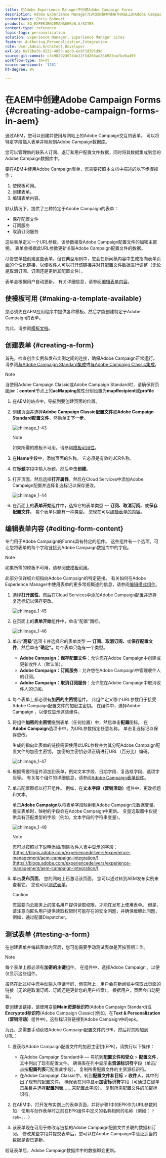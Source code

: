 ```yaml
---
title: 在Adobe Experience Manager中创建Adobe Campaign Forms
description: Adobe Experience Manager允许您创建并使用与网站上的Adobe Campaign交互的表单
contentOwner: Chris Bohnert
products: SG_EXPERIENCEMANAGER/6.5/SITES
content-type: reference
topic-tags: personalization
solution: Experience Manager, Experience Manager Sites
feature: Authoring,Personalization,Integration
role: User,Admin,Architect,Developer
exl-id: 6a72ba56-8222-4853-adc6-ee8f3d395d9d
source-git-commit: c3e9029236734e22f5d266ac26b923eafbe0a459
workflow-type: tm+mt
source-wordcount: '1281'
ht-degree: 0%

---
```


# 在AEM中创建Adobe Campaign Forms {#creating-adobe-campaign-forms-in-aem}

通过AEM，您可以创建并使用与网站上的Adobe Campaign交互的表单。 可以将特定字段插入表单并映射到Adobe Campaign数据库。

您可以管理新的联系人订阅、退订和用户配置文件数据，同时将其数据集成到您的Adobe Campaign数据库中。

要在AEM中使用Adobe Campaign表单，您需要按照本文档中描述的以下步骤操作：

1. 使模板可用。
1. 创建表单。
1. 编辑表单内容。

默认情况下，提供了三种特定于Adobe Campaign的表单：

* 保存配置文件
* 订阅服务
* 取消订阅服务

这些表单定义一个URL参数，该参数接受Adobe Campaign配置文件的加密主密钥。 表单会根据此URL参数更新关联Adobe Campaign配置文件的数据。

尽管您单独创建这些表单，但在典型用例中，您会在新闻稿内容中生成指向表单页面的个性化链接，以便收件人可以打开该链接并对其配置文件数据进行调整（无论是取消订阅、订阅还是更新其配置文件）。

表单会根据用户自动更新。 有关详细信息，请参阅[编辑表单内容](#editing-form-content)。

## 使模板可用 {#making-a-template-available}

您必须先在AEM应用程序中提供各种模板，然后才能创建特定于Adobe Campaign的表单。

为此，请参阅[模板文档](/help/sites-developing/templates.md#template-availability)。

## 创建表单 {#creating-a-form}

首先，检查创作实例和发布实例之间的连接，确保Adobe Campaign正常运行。 请参阅[与Adobe Campaign Standard集成](/help/sites-administering/campaignstandard.md)或[与Adobe Campaign Classic集成](/help/sites-administering/campaignonpremise.md)。

>[!NOTE]
>
>当使用Adobe Campaign Classic或Adobe Campaign Standard时，请确保将页面&#x200B;**jcr：content**&#x200B;节点上的&#x200B;**acMapping**&#x200B;属性分别设置为&#x200B;**mapRecipient**&#x200B;或&#x200B;**profile**
>

1. 在AEM的站点中，导航到要创建页面的位置。
1. 创建页面并选择&#x200B;**Adobe Campaign Classic配置文件**&#x200B;或&#x200B;**Adobe Campaign Standard配置文件**，然后单击&#x200B;**下一步**。

   ![chlimage_1-43](assets/chlimage_1-43a.png)

   >[!NOTE]
   >
   >如果所需的模板不可用，请参阅[模板可用性](/help/sites-developing/templates.md#template-availability)。

1. 在&#x200B;**Name**&#x200B;字段中，添加页面的名称。 它必须是有效的JCR名称。
1. 在&#x200B;**标题**&#x200B;字段中输入标题，然后单击&#x200B;**创建**。
1. 打开页面，然后选择&#x200B;**打开属性**，然后在Cloud Services中添加Adobe Campaign配置并选择复选标记以保存更改。

   ![chlimage_1-44](assets/chlimage_1-44a.png)

1. 在页面上的&#x200B;**表单开始**&#x200B;组件中，选择它的表单类型 — **订阅、取消订阅、**&#x200B;或&#x200B;**保存配置文件**。 每个表单只能有一种类型。 您现在可以[编辑表单的内容](#editing-form-content)。

## 编辑表单内容 {#editing-form-content}

专门用于Adobe Campaign的Forms具有特定的组件。 这些组件有一个选项，可让您将表单的每个字段链接到Adobe Campaign数据库中的字段。

>[!NOTE]
>
>如果所需的模板不可用，请参阅[使模板可用](/help/sites-authoring/adobe-campaign.md)。

此部分仅详细介绍指向Adobe Campaign的特定链接。 有关如何在Adobe Experience Manager中使用表单的更多常规概述的信息，请参阅[编辑模式组件](/help/sites-authoring/default-components-foundation.md)。

1. 选择&#x200B;**打开属性**，然后在Cloud Services中添加Adobe Campaign配置并选择复选标记以保存更改。

   ![chlimage_1-45](assets/chlimage_1-45a.png)

1. 在页面上的&#x200B;**表单开始**&#x200B;组件中，单击“配置”图标。

   ![chlimage_1-46](assets/chlimage_1-46a.png)

1. 单击“**高级**”选项卡并选择它的表单类型 — **订阅、取消订阅、**&#x200B;或&#x200B;**保存配置文件**，然后单击“**确定”。**&#x200B;每个表单只能有一个类型。

   * **Adobe Campaign：保存配置文件**：允许您在Adobe Campaign中创建或更新收件人（默认值）。
   * **Adobe Campaign：订阅服务**：允许您在Adobe Campaign中管理收件人的订阅。
   * **Adobe Campaign：取消订阅服务**：允许您在Adobe Campaign中取消收件人的订阅。

1. 每个表单上都必须有&#x200B;**加密的主密钥**&#x200B;组件。 此组件定义哪个URL参数用于接受Adobe Campaign配置文件的加密主密钥。 在组件中，选择Adobe Campaign ，以便仅显示这些组件。
1. 将组件&#x200B;**加密的主密钥**&#x200B;拖到表单（任何位置）中，然后单击&#x200B;**配置**&#x200B;图标。 在&#x200B;**Adobe Campaign**&#x200B;选项卡中，为URL参数指定任意名称。 单击复选标记以保存更改。

   生成的指向此表单的链接需要使用此URL参数并为其分配Adobe Campaign配置文件的加密主密钥。 加密的主密钥必须正确进行URL（百分比）编码。

   ![chlimage_1-47](assets/chlimage_1-47a.png)

1. 根据需要将组件添加到表单，例如文本字段、日期字段、复选框字段、选项字段等。 有关每个组件的详细信息，请参阅[Adobe Campaign表单组件](/help/sites-authoring/adobe-campaign-components.md)。
1. 单击配置图标以打开组件。 例如，在&#x200B;**文本字段（营销活动）**&#x200B;组件中，更改标题和文本。

   单击&#x200B;**Adobe Campaign**&#x200B;以将表单字段映射到Adobe Campaign元数据变量。 提交表单时，映射的字段会在Adobe Campaign中更新。 变量选取器中仅提供具有匹配类型的字段（例如，文本字段的字符串变量）。

   ![chlimage_1-48](assets/chlimage_1-48a.png)

   >[!NOTE]
   >
   >您可以按照以下说明添加/删除收件人表中显示的字段：[https://blogs.adobe.com/experiencedelivers/experience-management/aem-campaign-integration/](https://blogs.adobe.com/experiencedelivers/experience-management/aem-campaign-integration/)

1. 单击&#x200B;**发布页面**。 您的网站上已激活该页面。 您可以通过转到AEM发布实例来查看它。 您也可以[测试表单](#testing-a-form)。

   >[!CAUTION]
   >
   >您需要向云服务上的匿名用户提供读取权限，才能在发布上使用表单。 但是，请注意向匿名用户提供读取权限时可能存在的安全问题，并确保缓解此问题，例如，通过配置Dispatcher。

## 测试表单 {#testing-a-form}

在创建表单并编辑表单内容后，您可能需要手动测试表单是否按预期工作。

>[!NOTE]
>
>每个表单上都必须有&#x200B;**加密的主键**&#x200B;组件。 在组件中，选择Adobe Campaign ，以便仅显示这些组件。
>
>虽然在此过程中您手动输入电话号码，但实际上，用户会在新闻稿中获取此页面的链接（无论是取消订阅、订阅还是更新您的用户档案）。 根据用户，页面会自动更新。
>
>要创建该链接，请使用变量&#x200B;**Main资源标识符**(Adobe Campaign Standard)或&#x200B;**Encrypted标识符**(Adobe Campaign Classic)(例如，在&#x200B;**Text &amp; Personalization（营销活动）**&#x200B;组件中)，这些标识符链接到Adobe Campaign中的epk。

为此，您需要手动获取Adobe Campaign配置文件的EPK，然后将其附加到URL：

1. 要获取Adobe Campaign配置文件的加密主密钥(EPK)，请执行以下操作：

   * 在Adobe Campaign Standard中 — 导航到&#x200B;**配置文件和受众** > **配置文件**，其中列出了现有配置文件。 确保表在列中显示&#x200B;**主资源标识符**&#x200B;字段（单击/点按&#x200B;**配置列表**&#x200B;可配置此字段）。 复制所需配置文件的主资源标识符。
   * 在Adobe Campaign Classic中，转到&#x200B;**配置文件和目标** > **收件人**，其中列出了现有的配置文件。 确保表在列中显示&#x200B;**加密标识符**&#x200B;字段（可通过右键单击条目并选择&#x200B;**配置列表……**&#x200B;来配置此字段）。 复制所需配置文件的加密标识符。

1. 在AEM中，打开发布实例上的表单页面，并将步骤1中的EPK作为URL参数附加：使用与创作表单时之前在EPK组件中定义的名称相同的名称（例如： `?epk=...`）
1. 该表单现在可用于修改与链接的Adobe Campaign配置文件关联的数据和订阅。 修改某些字段并提交表单后，您可以在Adobe Campaign中验证适当的数据是否已更新。

验证表单后，Adobe Campaign数据库中的数据即会更新。
